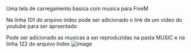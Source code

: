 Uma tela de carregamento basica com musica para FiveM


Na linha 101 do arquivo index pode ser adicionado o link de um video do youtube para ser aprsentado

Pode ser adicionado as musicas a ser reproduzidas na pasta MUSIC e na linha 122 do arquivo Index
![image](https://github.com/user-attachments/assets/1d0cad26-420a-4712-b142-8916687ffe42)
